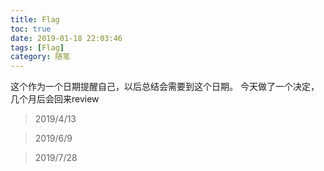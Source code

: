 ```yaml
---
title: Flag
toc: true
date: 2019-01-18 22:03:46
tags: [Flag]
category: 随笔
---
```


这个作为一个日期提醒自己，以后总结会需要到这个日期。
今天做了一个决定，几个月后会回来review

<!--more-->


>2019/4/13

>2019/6/9

>2019/7/28